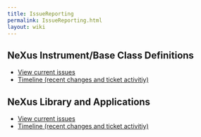 ```yaml
---
title: IssueReporting
permalink: IssueReporting.html
layout: wiki
---
```


NeXus Instrument/Base Class Definitions
---------------------------------------

-   [View current
    issues](https://github.com/nexusformat/definitions/issues)
-   [Timeline (recent changes and ticket
    activitiy)](https://github.com/nexusformat/definitions/pulse)

NeXus Library and Applications
------------------------------

-   [View current issues](https://github.com/nexusformat/code/issues)
-   [Timeline (recent changes and ticket
    activitiy)](https://github.com/nexusformat/code/pulse)

